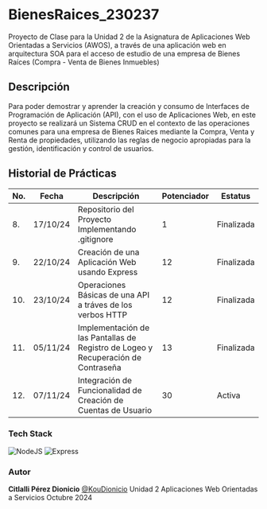# BienesRaices_230237
Proyecto de Clase para la Unidad 2 de la Asignatura de Aplicaciones Web Orientadas a Servicios (AWOS), a través de una aplicación web en arquitectura SOA para el acceso de estudio de una empresa de Bienes Raíces (Compra - Venta de Bienes Inmuebles)


## Descripción
Para poder demostrar y aprender la creación y consumo de Interfaces de Programación de Aplicación (API), con el uso de Aplicaciones Web, en este proyecto se realizará un Sistema CRUD en el contexto de las operaciones comunes para una empresa de Bienes Raices mediante la Compra, Venta y Renta de propiedades, utilizando las reglas de negocio apropiadas para la gestión, identificación y control de usuarios.   


## Historial de Prácticas
 |No.|Fecha|Descripción|Potenciador| Estatus| 
 |--|--|--|--|--|
 |8.|17/10/24|Repositorio del Proyecto Implementando .gitignore|1|Finalizada|
 |9.|22/10/24|Creación de una Aplicación Web usando Express|12|Finalizada|
 |10.|23/10/24|Operaciones Básicas de una API a tráves de los verbos HTTP|12|Finalizada|
 |11.|05/11/24|Implementación de las Pantallas de Registro de Logeo y Recuperación de Contraseña|13|Finalizada|
 |12.|07/11/24|Integración de Funcionalidad de Creación de Cuentas de Usuario|30|Activa|
 ### Tech Stack
 ![NodeJS](https://img.shields.io/badge/Node.js-43853D?style=for-the-badge&logo=node.js&logoColor=white) ![Express](https://img.shields.io/badge/Express.js-404D59?style=for-the-badge)
 

### Autor
**Citlalli Pérez Dionicio** [@KouDionicio](https://github.com/KouDionicio)
Unidad 2
Aplicaciones Web Orientadas a Servicios
Octubre 2024
